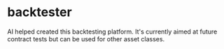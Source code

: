 # backtester
AI helped created this backtesting platform. It's currently aimed at future contract tests but can be used for other asset classes.
